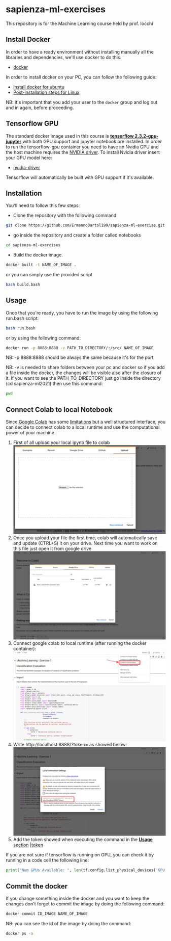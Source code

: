 # sapienza-ml-exercises
This repository is for the Machine Learning course held by prof. Iocchi
## Install Docker

In order to have a ready environment without installing manually all the libraries and dependencies, we'll use docker to do this.

- [docker](http://www.docker.com)

In order to install docker on your PC, you can follow the following guide:

- [install docker for ubuntu](https://docs.docker.com/engine/install/ubuntu/)
- [Post-installation steps for Linux](https://docs.docker.com/install/linux/linux-postinstall/)

NB: It's important that you add your user to the `docker` group and log out and in again, before proceeding.

## Tensorflow GPU 
The standard docker image used in this course is [**tensorflow 2.3.2-gpu-jupyter**](https://hub.docker.com/layers/tensorflow/tensorflow/2.3.2-gpu-jupyter/images/sha256-9978ac424e00e3461accff7c1cf97484e61cca23820941c20335e0b5d4499a02?context=explore) with both GPU support and jupyter notebook pre installed. 
In order to run the tensorflow-gpu container you need to have an Nvidia GPU and the host machine requires the [NVIDIA driver](https://www.tensorflow.org/install/source#gpu_support_3). To install Nvidia driver insert your GPU model here:
- [nvidia-driver](https://www.nvidia.com/Download/index.aspx?lang=en-us)

Tensorflow will automatically be built with GPU support if it's available. 

## Installation

You'll need to follow this few steps:

- Clone the repository with the following command:

```bash
git clone https://github.com/ErmannoBartoli99/sapienza-ml-exercise.git
```
- go inside the repository and create a folder called notebooks

```bash
cd sapienza-ml-exercises
```

- Build the docker image. 

```bash
docker built -t NAME_OF_IMAGE .
```

or you can simply use the provided script
```bash
bash build.bash
```


## Usage
Once that you're ready, you have to run the image by using the following run.bash script:

```bash
bash run.bash
```
or by using the following command:
```bash
docker run -p 8888:8888 -v PATH_TO_DIRECTORY/:/src/ NAME_OF_IMAGE
```
NB: -p 8888:8888 should be always the same because it's for the port

NB: -v is needed to share folders between your pc and docker so if you add a file inside the docker, the changes will be visible also after the closure of it.
If you want to see the PATH_TO_DIRECTORY just go inside the directory (cd sapienza-ml2021) then use this command:

```bash
pwd
```

## Connect Colab to local Notebook
Since [Google Colab](https://colab.research.google.com/) has some [limitations](https://research.google.com/colaboratory/faq.html#limitations-and-restrictions) but a well structured interface, you can decide to connect colab to a local runtime and use the computational power of your machine.
1. First of all upload your local ipynb file to colab
![upload file on colab](/images/colab_upload.png)
2. Once you upload your file the first time, colab will automatically save and update (CTRL+S) it on your drive. Next time you want to work on this file just open it from google drive
![open from google drive](/images/google_drive.png)
3. Connect google colab to local runtime (after running the docker container):
![local runtime](/images/local_runtime.png)
4. Write http://localhost:8888/?token= as  showed below:
![connection](/images/localhost.png)
5. Add the token showed when executing the command in the [**Usage** section](#Usage)
|[token](/images/get_token.png)

If you are not sure if tensorflow is running on GPU, you can check it by running in a code cell the following line:
```python
print("Num GPUs Available: ", len(tf.config.list_physical_devices('GPU')))
```

## Commit the docker
If you change something inside the docker and you want to keep the changes don't forget to commit the image by doing the following command:
```bash
docker commit ID_IMAGE NAME_OF_IMAGE
```
NB: you can see the id of the image by doing the command:
```bash
docker ps -a
```


